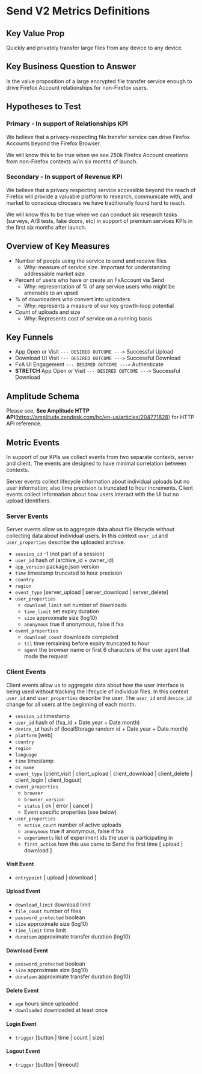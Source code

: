 # Send V2 Metrics Definitions

## Key Value Prop

Quickly and privately transfer large files from any device to any device.

## Key Business Question to Answer

Is the value proposition of a large encrypted file transfer service enough to drive Firefox Account relationships for non-Firefox users.

## Hypotheses to Test

### Primary - In support of Relationships KPI

We believe that a privacy-respecting file transfer service can drive Firefox Accounts beyond the Firefox Browser.

We will know this to be true when we see 250k Firefox Account creations from non-Firefox contexts w/in six months of launch.

### Secondary - In support of Revenue KPI

We believe that a privacy respecting service accessible beyond the reach of Firefox will provide a valuable platform to research, communicate with, and market to conscious choosers we have traditionally found hard to reach.

We will know this to be true when we can conduct six research tasks (surveys, A/B tests, fake doors, etc) in support of premium services KPIs in the first six months after launch.

## Overview of Key Measures

* Number of people using the service to send and receive files
  * Why: measure of service size. Important for understanding addressable market size
* Percent of users who have or create an FxAccount via Send
  * Why: representation of % of any service users who might be amenable to an upsell
* % of downloaders who convert into uploaders
  * Why: represents a measure of our key growth-loop potential
* Count of uploads and size
  * Why: Represents cost of service on a running basis

## Key Funnels
* App Open or Visit `--- DESIRED OUTCOME --->` Successful Upload
* Download UI Visit `--- DESIRED OUTCOME --->` Successful Download
* FxA UI Engagement `--- DESIRED OUTCOME --->` Authenticate
* **STRETCH** App Open or Visit `--- DESIRED OUTCOME --->` Successful Download

## Amplitude Schema

Please see, **See Amplitude HTTP API**(https://amplitude.zendesk.com/hc/en-us/articles/204771828) for HTTP API reference.

## Metric Events

In support of our KPIs we collect events from two separate contexts, server and client. The events are designed to have minimal correlation between contexts.

Server events collect lifecycle information about individual uploads but no user information; also time precision is truncated to hour increments. Client events collect information about how users interact with the UI but no upload identifiers.

### Server Events

Server events allow us to aggregate data about file lifecycle without collecting data about individual users. In this context `user_id` and `user_properties` describe the uploaded archive.

* `session_id` -1 (not part of a session)
* `user_id` hash of (archive_id + owner_id)
* `app_version` package.json version
* `time` timestamp truncated to hour precision
* `country`
* `region`
* `event_type` [server_upload | server_download | server_delete]
* `user_properties`
  * `download_limit` set number of downloads
  * `time_limit` set expiry duration
  * `size` approximate size (log10)
  * `anonymous` true if anonymous, false if fxa
* `event_properties`
  * `download_count` downloads completed
  * `ttl` time remaining before expiry truncated to hour
  * `agent` the browser name or first 6 characters of the user agent that made the request

### Client Events

Client events allow us to aggregate data about how the user interface is being used without tracking the lifecycle of individual files. In this context `user_id` and `user_properties` describe the user. The `user_id` and `device_id` change for all users at the beginning of each month.

* `session_id` timestamp
* `user_id` hash of (fxa_id + Date.year + Date.month)
* `device_id` hash of (localStorage random id + Date.year + Date.month)
* `platform` [web]
* `country`
* `region`
* `language`
* `time` timestamp
* `os_name`
* `event_type` [client_visit | client_upload | client_download | client_delete | client_login | client_logout]
* `event_properties`
  * `browser`
  * `browser_version`
  * `status` [ ok | error | cancel ]
  * Event specific properties (see below)
* `user_properties`
  * `active_count` number of active uploads
  * `anonymous` true if anonymous, false if fxa
  * `experiments` list of experiment ids the user is participating in
  * `first_action` how this use came to Send the first time [ upload | download ]

#### Visit Event

  * `entrypoint` [ upload | download ]

#### Upload Event

  * `download_limit` download limit
  * `file_count` number of files
  * `password_protected` boolean
  * `size` approximate size (log10)
  * `time_limit` time limit
  * `duration` approximate transfer duration (log10)

#### Download Event

  * `password_protected` boolean
  * `size` approximate size (log10)
  * `duration` approximate transfer duration (log10)

#### Delete Event

  * `age` hours since uploaded
  * `downloaded` downloaded at least once

#### Login Event

  * `trigger` [button | time | count | size]

#### Logout Event

  * `trigger` [button | timeout]
